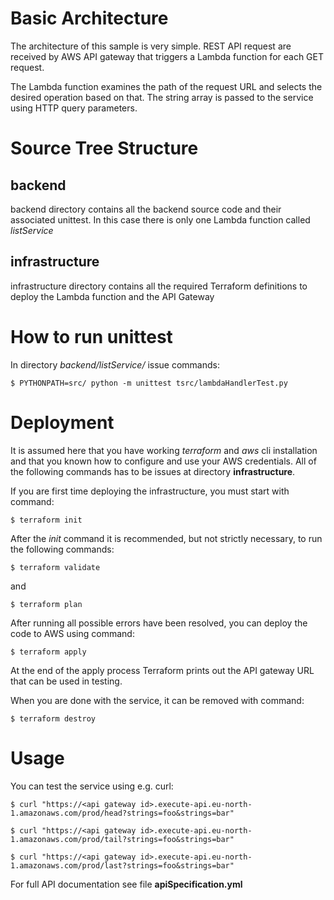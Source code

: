 
# Basic Architecture

The architecture of this sample is very simple. REST API request are received by AWS API gateway that triggers a Lambda function for each GET request. 

The Lambda function examines the path of the request URL and selects the desired operation based on that. The string array is passed to the service using HTTP query parameters.

# Source Tree Structure

## backend

backend directory contains all the backend source code and their associated unittest. In this case there is only one Lambda function called *listService*

## infrastructure

infrastructure directory contains all the required Terraform definitions to deploy the Lambda function and the API Gateway


# How to run unittest

In directory *backend/listService/* issue commands:

``$ PYTHONPATH=src/ python -m unittest tsrc/lambdaHandlerTest.py``

# Deployment

It is assumed here that you have working *terraform* and *aws* cli installation and that you known how to configure and use your AWS credentials. All of the following commands has to be issues at directory **infrastructure**.

If you are first time deploying the infrastructure, you must start with command:

``$ terraform init``

After the *init* command it is recommended, but not strictly necessary, to run the following commands:

``$ terraform validate``

and

``$ terraform plan``

After running all possible errors have been resolved, you can deploy the code to AWS using command:

``$ terraform apply``

At the end of the apply process Terraform prints out the API gateway URL that can be used in testing.


When you are done with the service, it can be removed with command:

``$ terraform destroy``

# Usage

You can test the service using e.g. curl:


``$ curl "https://<api gateway id>.execute-api.eu-north-1.amazonaws.com/prod/head?strings=foo&strings=bar"``

``$ curl "https://<api gateway id>.execute-api.eu-north-1.amazonaws.com/prod/tail?strings=foo&strings=bar"``

``$ curl "https://<api gateway id>.execute-api.eu-north-1.amazonaws.com/prod/last?strings=foo&strings=bar"``

For full API documentation see file **apiSpecification.yml**

